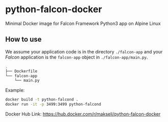 # python-falcon-docker
Minimal Docker image for Falcon Framework Python3 app on Alpine Linux


## How to use 

We assume your application code is in the directory `./falcon-app` and your 
*Falcon* application is the `falcon-app` object in `./falcon-app/main.py`.

```bash
.
├── Dockerfile
└── falcon-app
    └── main.py
```


Example:
```bash
docker build -t python-falcond .
docker run -it -p 3499:3499 python-falcond
```

Docker Hub Link: https://hub.docker.com/r/makseli/python-falcon-docker